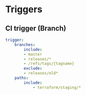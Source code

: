 # Triggers
## CI trigger (Branch)
```yaml
trigger:
    branches:
        include:
        - master
        - releases/*
        - /refs/tags/{tagname}
        exclude:
        - releases/old*
    paths:
        include:
            - terraform/staging/*        
```
